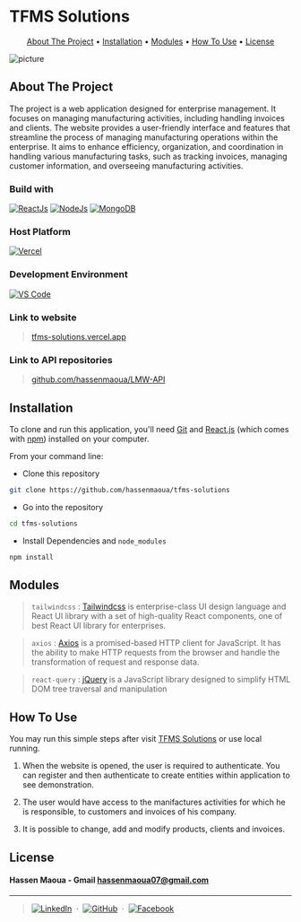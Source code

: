 # TFMS Solutions

<p align="center">
  <a href="#about-the-project">About The Project</a> •
  <a href="#installation">Installation</a> •
  <a href="#modules">Modules</a> •
  <a href="#how-to-use">How To Use</a> •
  <a href="#license">License</a>
</p>

![picture](picture.png)

## About The Project

The project is a web application designed for enterprise management. It focuses on managing manufacturing activities, including handling invoices and clients. The website provides a user-friendly interface and features that streamline the process of managing manufacturing operations within the enterprise. It aims to enhance efficiency, organization, and coordination in handling various manufacturing tasks, such as tracking invoices, managing customer information, and overseeing manufacturing activities.

### Build with

[<img alt="ReactJs" src="https://img.shields.io/badge/react-%2320232a.svg?style=for-the-badge&logo=react&logoColor=%2361DAFB">](https://reactjs.org/)
[<img alt="NodeJs" src="https://img.shields.io/badge/node-6DA55F?style=for-the-badge&logo=node.js&logoColor=white">](https://nodejs.org/en/)
[<img alt="MongoDB" src="https://img.shields.io/badge/MongoDB-%234ea94b.svg?style=for-the-badge&logo=mongodb&logoColor=white">](https://www.mongodb.com/)

### Host Platform

[<img alt="Vercel" src="https://img.shields.io/badge/vercel-%23000000.svg?style=for-the-badge&logo=vercel&logoColor=white">](https://vercel.com/dashboard)

### Development Environment

[<img alt="VS Code" src="https://img.shields.io/badge/VS%20Code-0078d7.svg?style=for-the-badge&logo=visual-studio-code&logoColor=white">](https://code.visualstudio.com/)

### Link to website

> [tfms-solutions.vercel.app](https://tfms-solutions.vercel.app)

### Link to API repositories

> [github.com/hassenmaoua/LMW-API](https://github.com/hassenmaoua/LMW-API)

## Installation

To clone and run this application, you'll need [Git](https://git-scm.com) and [React.js](https://react-cn.github.io/react/downloads.html) (which comes with [npm](http://npmjs.com)) installed on your computer.

From your command line:

- Clone this repository

```bash
git clone https://github.com/hassenmaoua/tfms-solutions
```

- Go into the repository

```bash
cd tfms-solutions
```

- Install Dependencies and `node_modules`

```bash
npm install
```

## Modules

> `tailwindcss` : [Tailwindcss](https://tailwindcss.com/) is enterprise-class UI design language and React UI library with a set of high-quality React components, one of best React UI library for enterprises.

> `axios` : [Axios](https://axios-http.com/docs/intro) is a promised-based HTTP client for JavaScript. It has the ability to make HTTP requests from the browser and handle the transformation of request and response data.

> `react-query` : [jQuery](https://jquery.com/) is a JavaScript library designed to simplify HTML DOM tree traversal and manipulation

## How To Use

You may run this simple steps after visit [TFMS Solutions](https://tfms-solutions.vercel.app/) or use local running.

1. When the website is opened, the user is required to authenticate. You can register and then authenticate to create entities within application to see demonstration.

2. The user would have access to the manifactures activities for which he is responsible, to customers and invoices of his company.

3. It is possible to change, add and modify products, clients and invoices.

## License

#### Hassen Maoua - Gmail [hassenmaoua07@gmail.com](https://mail.google.com/mail/?view=cm&fs=1&to=hassenmaoua07@gmail.com&su=About+LMW+API)

---

> [<img alt="LinkedIn" src="https://img.shields.io/twitter/url?color=green&label=Hassen%20Maoua&logo=linkedin&style=social&url=https%3A%2F%2Fwww.linkedin.com%2Fin%2Fhassen-maoua">](https://linkedin.com/in/hassen-maoua) &nbsp;&middot;&nbsp; [<img alt="GitHub" src="https://img.shields.io/twitter/url?label=Hassen%20Maoua&logo=github&style=social&url=https%3A%2F%2Fgithub.com%2Fhassenmaoua">](https://github.com/hassenmaoua) &nbsp;&middot;&nbsp; [<img alt="Facebook" src="https://img.shields.io/twitter/url?label=Hassen%20Maoua&logo=facebook&style=social&url=https%3A%2F%2Ffacebook.com%2Fhassen.maoua">](https://facebook.com/hassen.maoua)
